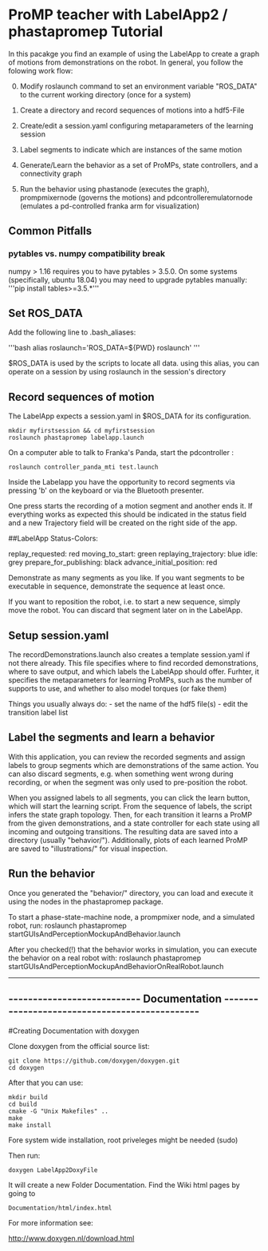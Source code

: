 # ProMP teacher with LabelApp2 / phastapromep Tutorial


In this pacakge you find an example of using the LabelApp to create a graph of motions from demonstrations on the robot. In general, you follow the folowing work flow:

0. Modify roslaunch command to set an environment variable "ROS_DATA" to the current working directory (once for a system)

0. Create a directory and record sequences of motions into a hdf5-File
2. Create/edit a session.yaml configuring metaparameters of the learning session
3. Label segments to indicate which are instances of the same motion
4. Generate/Learn the behavior as a set of ProMPs, state controllers, and a connectivity graph
5. Run the behavior using phastanode (executes the graph), prompmixernode (governs the motions) and pdcontrolleremulatornode (emulates a pd-controlled franka arm for visualization)


## Common Pitfalls

### pytables vs. numpy compatibility break

numpy > 1.16 requires you to have pytables > 3.5.0. On some systems (specifically, ubuntu 18.04) you may need to upgrade pytables manually: 
    '''pip install tables>=3.5.*'''


## Set ROS_DATA

Add the following line to .bash_aliases:

'''bash
alias roslaunch='ROS_DATA=${PWD} roslaunch'
'''

$ROS_DATA is used by the scripts to locate all data. using this alias, you can operate on a session by using roslaunch in the session's directory

## Record sequences of motion

 
The LabelApp expects a session.yaml in $ROS_DATA for its configuration.

    mkdir myfirstsession && cd myfirstsession
    roslaunch phastapromep labelapp.launch

On a computer able to talk to Franka's Panda, start the pdcontroller :

    roslaunch controller_panda_mti test.launch


Inside the Labelapp you have the opportunity to record segments via pressing 'b' on the keyboard or via the Bluetooth presenter.

One press starts the recording of a motion segment and another ends it. If everything works as expected this should be indicated in the status field and a new Trajectory field will be created on the right side of the app.

##LabelApp Status-Colors:

replay_requested:           red
moving_to_start:            green
replaying_trajectory:       blue
idle:        grey
prepare_for_publishing:     black
advance_initial_position:   red



Demonstrate as many segments as you like. If you want segments to be executable in sequence, demonstrate the sequence at least once.

If you want to reposition the robot, i.e. to start a new sequence, simply move the robot. You can discard that segment later on in the LabelApp.

## Setup session.yaml

The recordDemonstrations.launch also creates a template session.yaml if not there already. This file specifies where to find recorded demonstrations, where to save output, and which labels the LabelApp should offer. Furhter, it specifies the metaparameters for learning ProMPs, such as the number of supports to use, and whether to also model torques (or fake them)

Things you usually always do:
    - set the name of the hdf5 file(s)
    - edit the transition label list


## Label the segments and learn a behavior

With this application, you can review the recorded segments and assign labels to group segments which are demonstrations of the same action. You can also discard segments, e.g. when something went wrong during recording, or when the segment was only used to pre-position the robot.

When you assigned labels to all segments, you can click the learn button, which will start the learning script. From the sequence of labels, the script infers the state graph topology. Then, for each transition it learns a ProMP from the given demonstrations, and a state controller for each state using all incoming and outgoing transitions.
The resulting data are saved into a directory (usually "behavior/"). Additionally, plots of each learned ProMP are saved to "illustrations/" for visual inspection.

## Run the behavior

Once you generated the "behavior/" directory, you can load and execute it using the nodes in the phastapromep package.

To start a phase-state-machine node, a prompmixer node, and a simulated robot, run:
    roslaunch phastapromep startGUIsAndPerceptionMockupAndBehavior.launch


After you checked(!) that the behavior works in simulation, you can execute the behavior on a real robot with:
    roslaunch phastapromep startGUIsAndPerceptionMockupAndBehaviorOnRealRobot.launch

-------------------------------------------------------------------------------------------
---------------------------    Documentation    ----------------------------------------------
-------------------------------------------------------------------------------------------

#Creating Documentation with doxygen

Clone doxygen from the official source list:

    git clone https://github.com/doxygen/doxygen.git
    cd doxygen

After that you can use:

    mkdir build
    cd build
    cmake -G "Unix Makefiles" ..
    make 
    make install

Fore system wide installation, root priveleges might be needed (sudo)

Then run:

    doxygen LabelApp2DoxyFile



It will create a new Folder Documentation.
Find the Wiki html pages by going to 

    Documentation/html/index.html

For more information see:

http://www.doxygen.nl/download.html




